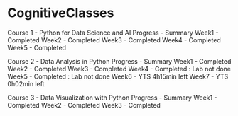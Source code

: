 # CognitiveClasses
Course 1 - Python for Data Science and AI
  Progress - Summary
    Week1 - Completed
    Week2 - Completed
    Week3 - Completed
    Week4 - Completed
    Week5 - Completed

Course 2 - Data Analysis in Python
  Progress - Summary
    Week1 - Completed
    Week2 - Completed
    Week3 - Completed
    Week4 - Completed : Lab not done
    Week5 - Completed : Lab not done
    Week6 - YTS 4h15min left
    Week7 - YTS 0h02min left

Course 3 - Data Visualization with Python
  Progress - Summary
    Week1 - Completed
    Week2 - Completed
    Week3 - Completed
